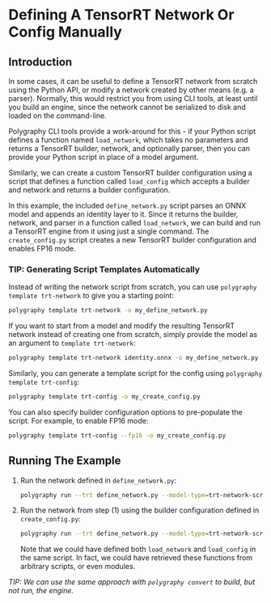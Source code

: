 # Defining A TensorRT Network Or Config Manually


## Introduction

In some cases, it can be useful to define a TensorRT network from scratch using the Python API,
or modify a network created by other means (e.g. a parser). Normally, this would restrict you
from using CLI tools, at least until you build an engine, since the network cannot be serialized
to disk and loaded on the command-line.

Polygraphy CLI tools provide a work-around for this - if your Python script defines a function
named `load_network`, which takes no parameters and returns a TensorRT builder, network,
and optionally parser, then you can provide your Python script in place of a model argument.

Similarly, we can create a custom TensorRT builder configuration using a script that defines
a function called `load_config` which accepts a builder and network and returns a builder configuration.

In this example, the included `define_network.py` script parses an ONNX model and appends an identity
layer to it. Since it returns the builder, network, and parser in a function called `load_network`,
we can build and run a TensorRT engine from it using just a single command. The `create_config.py`
script creates a new TensorRT builder configuration and enables FP16 mode.


### TIP: Generating Script Templates Automatically

Instead of writing the network script from scratch, you can use
`polygraphy template trt-network` to give you a starting point:

```bash
polygraphy template trt-network -o my_define_network.py
```

If you want to start from a model and modify the resulting TensorRT network instead
of creating one from scratch, simply provide the model as an argument to `template trt-network`:

```bash
polygraphy template trt-network identity.onnx -o my_define_network.py
```

Similarly, you can generate a template script for the config using `polygraphy template trt-config`:

```bash
polygraphy template trt-config -o my_create_config.py
```

You can also specify builder configuration options to pre-populate the script.
For example, to enable FP16 mode:

```bash
polygraphy template trt-config --fp16 -o my_create_config.py
```


## Running The Example

1. Run the network defined in `define_network.py`:

    ```bash
    polygraphy run --trt define_network.py --model-type=trt-network-script
    ```

2. Run the network from step (1) using the builder configuration defined in `create_config.py`:

    ```bash
    polygraphy run --trt define_network.py --model-type=trt-network-script --trt-config-script=create_config.py
    ```

    Note that we could have defined both `load_network` and `load_config` in the same script.
    In fact, we could have retrieved these functions from arbitrary scripts, or even modules.

*TIP: We can use the same approach with `polygraphy convert` to build, but not run, the engine.*
